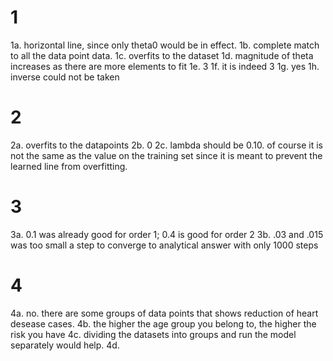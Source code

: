# 1
1a. horizontal line, since only theta0 would be in effect.
1b. complete match to all the data point data.
1c. overfits to the dataset
1d. magnitude of theta increases as there are more elements to fit
1e. 3
1f. it is indeed 3
1g. yes
1h. inverse could not be taken

# 2
2a. overfits to the datapoints
2b. 0
2c. lambda should be 0.10. of course it is not the same as the value on the training set since it is meant to prevent the learned line from overfitting.

# 3
3a. 0.1 was already good for order 1;  0.4 is good for order 2
3b. .03 and .015 was too small a step to converge to analytical answer with only 1000 steps
 # 4
 4a. no. there are some groups of data points that shows reduction of heart desease cases.
 4b. the higher the age group you belong to, the higher the risk you have
 4c. dividing the datasets into groups and run the model separately would help.
 4d. 

